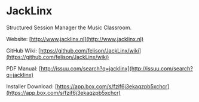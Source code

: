 # JackLinx

Structured Session Manager the Music Classroom.

Website: [http://www.jacklinx.nl](http://www.jacklinx.nl)

GitHub Wiki: [https://github.com/felison/JackLinx/wiki](https://github.com/felison/JackLinx/wiki)

PDF Manual: [http://issuu.com/search?q=jacklinx](http://issuu.com/search?q=jacklinx)

Installer Download: [https://app.box.com/s/fzif6j3ekaqzpb5xchcr](https://app.box.com/s/fzif6j3ekaqzpb5xchcr)
